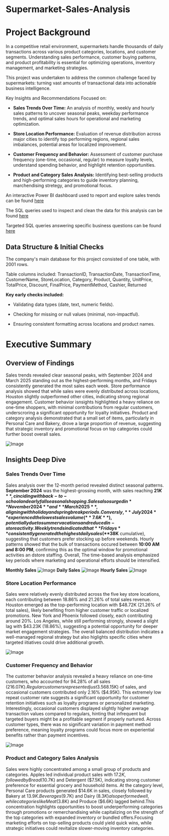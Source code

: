 # Supermarket-Sales-Analysis

# Project Background
In a competitive retail environment, supermarkets handle thousands of daily transactions across various product categories, locations, and customer segments. Understanding sales performance, customer buying patterns, and product profitability is essential for optimizing operations, inventory management, and marketing strategies.

This project was undertaken to address the common challenge faced by supermarkets: turning vast amounts of transactional data into actionable business intelligence. 

Key Insights and Recommendations Focused on:

- **Sales Trends Over Time:** An analysis of monthly, weekly and hourly sales patterns to uncover seasonal peaks, weekday performance trends, and optimal sales hours for operational and marketing optimization.

- **Store Location Performance:** Evaluation of revenue distribution across major cities to identify top performing regions, regional sales imbalances, potential areas for localized improvement.

- **Customer Frequency and Behavior:** Assessment of customer purchase frequency (one-time, occasional, regular) to measure loyalty levels, understand spending behavior, and highlight retention opportunities.

- **Product and Category Sales Analysis:** Identifying best-selling products and high-performing categories to guide inventory planning, marchendising stretegy, and promotional focus.


An interactive Power BI dashboard used to report and explore sales trends can be found [here](https://app.powerbi.com/links/HZlRLLXAl5?ctid=16d83ee6-254a-469d-a6cc-54e2ca2313e7&pbi_source=linkSh)

The SQL queries used to inspect and clean the data for this analysis can be found [here](https://github.com/Numb3rNinja/Quality-Assessment.git)

Targeted SQL queries answering specific business questions can be found [here](https://github.com/Numb3rNinja/Business-Questions.git
)



## Data Structure & Initial Checks
The company's main database for this project consisted of one table, with 2001 rows.

Table columns included: TransactionID, TransactionDate, TransactionTime, CustomerName, StoreLocation, Category, Product, Quantity, UnitPrice, TotalPrice, Discount, FinalPrice, PaymentMethod, Cashier, Returned

**Key early checks included:**

- Validating data types (date, text, numeric fields).

- Checking for missing or null values (minimal, non-impactful).

- Ensuring consistent formatting across locations and product names.


# Executive Summary

## Overview of Findings
Sales trends revealed clear seasonal peaks, with September 2024 and March 2025 standing out as the highest-performing months, and Fridays consistently generated the most sales each week. Store performance analysis showed that while sales were evenly distributed across locations, Houston slightly outperformed other cities, indicating strong regional engagement. Customer behavior isnsights highlighted a heavy reliance on one-time shoppers, with minimal contributions from regular customers, underscroring a significant opportunity for loyalty initiatives. Product and category analysis demonstrated that a small set of items, particularly in Personal Care and Bakery, drove a large proportion of revenue, suggesting that strategic inventory and promotional focus on top categories could further boost overall sales.

![Image](https://github.com/user-attachments/assets/d827453e-8898-49eb-a742-f557df3524d7)

## Insights Deep Dive

### Sales Trends Over Time
Sales analysis over the 12-month period revealed distinct seasonal patterns. **September 2024** was the highest-grossing month, with sales reaching **$21K**, cinciding with back-to-school and early fall seasonal shopping. Sales also surged in **November 2024** and **March 2025**, aligning with holiday and spring break periods. Conversly, **July 2024** experienced the lowest sales volume (**7.6K**), potentially due to summer vacations and reduced in-store activity.
Weekly trends indicated that **Fridays** consistently generated the highest daily sales (**$38K** cumulative), suggesting that customers prefer stocking up before weekends.
Hourly patterns showed that the bulk of transactions occured between **10:00 AM and 8:00 PM**, confirming this as the optimal window for promotional activities an dstore staffing. 
Overall, The time-based analysis emphasized key periods where marketing and operational efforts should be intensified.

**Monthly Sales** ![Image](https://github.com/user-attachments/assets/f7e9ba14-430a-4202-9184-3482080b5021)
**Daily Sales** ![Image](https://github.com/user-attachments/assets/28ed79bb-e1a5-41c3-86eb-e63a0b61aacb)
**Hourly Sales** ![Image](https://github.com/user-attachments/assets/36d9de26-a9ab-43ad-a5c8-44a9cc55fa62)


### Store Location Performance
Sales were relatively evenly distributed across the five key store locations, each contributing between 18.86% and 21.26% of total sales revenue. Houston emerged as the top-performing location with $48.72K (21.26% of total sales), likely benefiting from higher customer traffic or localized promotions. New York and Phoenix followed closely, each contributing around 20%. Los Angeles, while still performing strongly, showed a slight lag with $43.23K (18.86%), suggesting a potential opportunity for deeper market engagement strategies.
The overall balanced distribution indicates a well-managed regional strategy but also higlights specific cities where targeted iitiatives could drive additional growth.

![Image](https://github.com/user-attachments/assets/5c823dc5-1376-4858-a771-260d56f8df9f)



### Customer Frequency and Behavior
The customer behavior analysis revealed a heavy reliance on one-time customers, who accounted for 94.28% of all sales ($216.07K).
Regular customers represented just 3.56% ($8.15K) of sales, and occasional customers contributed only 2.16% ($4.95K).
This extremely low repeat customer rate suggests a significant opportunity for customer retention initiatives such as loyalty programs or personalized marketing.
Interestingly, occasional customers displayed slightly higher average transaction values compared to regulars, hinting that infrequent but targeted buyers might be a profitable segment if properly nurtured.
Across customer types, there was no significant variation in payment method preference, meaning loyalty programs could focus more on experiential benefits rather than payment incentives.

![Image](https://github.com/user-attachments/assets/2eb397e0-d232-47f1-bb5e-5ad55e9abbd4)


### Product and Category Sales Analysis

Sales were highly concentrated among a small group of products and categories. Apples led individual product sales with $17.2K, followed by Bread ($10.7K) and Detergent ($7.5K), indicating strong customer preference for essential grocery and household items.
At the category level, Personal Care products generated $14.6K in sales, closely followed by Bakery at $13.9K.Beverages ($9.7K) and Dairy ($8.3K) also performed well, while categories like Meat ($3.8K) and Produce ($6.6K) lagged behind.This concentration highlights opportunities to boost underperforming categories through promotions or remerchandising while capitalizing on the strength of the top categories with expanded inventory or bundled offers.Focusing marketing efforts on top-selling products could yield quick wins, while strategic initiatives could revitalize slower-moving inventory categories.


